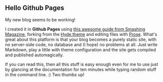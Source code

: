 ## Hello Github Pages

My new blog seems to be working!

I created it in **Github Pages** using [this awesome guide from Smashing Magazine](http://www.smashingmagazine.com/2014/08/01/build-blog-jekyll-github-pages/), forking from the [Hyde theme](https://github.com/poole/hyde) and editing files with [Prose](http://prose.io). What's great about this platform is that your blog becomes a purely static site, with no server-side code, no database and (I hope) no problems at all. Just write Markdown, play a little with theme configuration and the site gets compiled and published automagically.

If you can read this, then all this stuff is easy enough even for me to use just by glancing at the documentation for ten minutes while typing random stuff in the command line. :) Two thumbs up!

